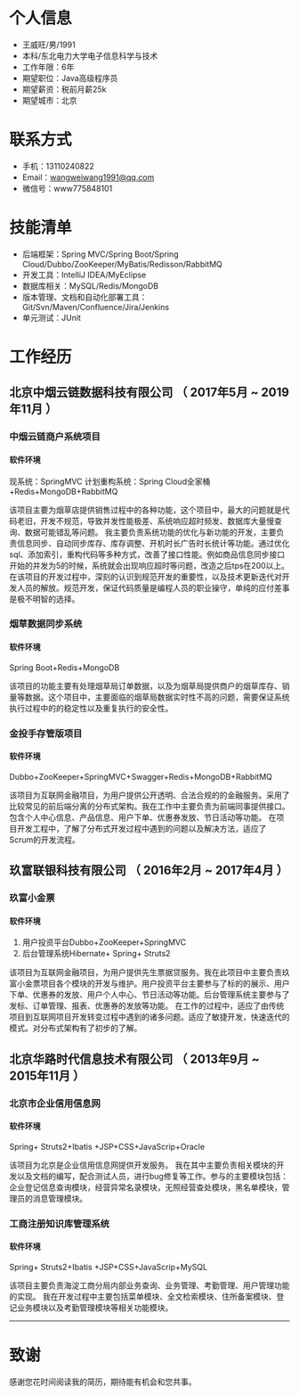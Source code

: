 
# 个人信息

 - 王威旺/男/1991 
 - 本科/东北电力大学电子信息科学与技术 
 - 工作年限：6年
 - 期望职位：Java高级程序员
 - 期望薪资：税前月薪25k
 - 期望城市：北京

# 联系方式
- 手机：13110240822
- Email：wangweiwang1991@qq.com
- 微信号：www775848101


# 技能清单

- 后端框架：Spring MVC/Spring Boot/Spring Cloud/Dubbo/ZooKeeper/MyBatis/Redisson/RabbitMQ
- 开发工具：IntelliJ IDEA/MyEclipse
- 数据库相关：MySQL/Redis/MongoDB
- 版本管理、文档和自动化部署工具：Git/Svn/Maven/Confluence/Jira/Jenkins
- 单元测试：JUnit


# 工作经历

## 北京中烟云链数据科技有限公司 （ 2017年5月 ~ 2019年11月 ）

### 中烟云链商户系统项目
#### 软件环境
现系统：SpringMVC
计划重构系统：Spring Cloud全家桶+Redis+MongoDB+RabbitMQ

该项目主要为烟草店提供销售过程中的各种功能，这个项目中，最大的问题就是代码老旧，开发不规范，导致并发性能极差、系统响应超时频发、数据库大量慢查询、数据可能错乱等问题。
我主要负责系统功能的优化与新功能的开发，主要负责信息同步、自动同步库存、库存调整、开机时长广告时长统计等功能。通过优化sql、添加索引，重构代码等多种方式，改善了接口性能。例如商品信息同步接口开始的并发为5的时候，系统就会出现响应超时等问题，改造之后tps在200以上。
在该项目的开发过程中，深刻的认识到规范开发的重要性，以及技术更新迭代对开发人员的解放。规范开发，保证代码质量是编程人员的职业操守，单纯的应付差事是极不明智的选择。

### 烟草数据同步系统
#### 软件环境
Spring Boot+Redis+MongoDB

该项目的功能主要有处理烟草局订单数据，以及为烟草局提供商户的烟草库存、销量等数据。这个项目中，主要面临的烟草局数据实时性不高的问题，需要保证系统执行过程中的的稳定性以及重复执行的安全性。

### 金投手存管版项目 
#### 软件环境
Dubbo+ZooKeeper+SpringMVC+Swagger+Redis+MongoDB+RabbitMQ

该项目为互联网金融项目，为用户提供公开透明、合法合规的的金融服务。采用了比较常见的前后端分离的分布式架构。我在工作中主要负责为前端同事提供接口。包含个人中心信息、产品信息、用户下单、优惠券发放、节日活动等功能。
在项目开发工程中，了解了分布式开发过程中遇到的问题以及解决方法，适应了Scrum的开发流程。


## 玖富联银科技有限公司 （ 2016年2月 ~ 2017年4月 ）

### 玖富小金票

#### 软件环境
1. 用户投资平台Dubbo+ZooKeeper+SpringMVC 
2. 后台管理系统Hibernate+ Spring+ Struts2

该项目为互联网金融项目，为用户提供先生票据贷服务。我在此项目中主要负责玖富小金票项目各个模块的开发与维护。用户投资平台主要参与了标的的展示、用户下单、优惠券的发放、用户个人中心、节日活动等功能。后台管理系统主要参与了发标、订单管理、报表、优惠券的发放等功能。
在工作的过程中，适应了由传统项目到互联网项目开发转变过程中遇到的诸多问题。适应了敏捷开发，快速迭代的模式。对分布式架构有了初步的了解。

## 北京华路时代信息技术有限公司 （ 2013年9月 ~ 2015年11月 ）

### 北京市企业信用信息网

#### 软件环境
Spring+ Struts2+Ibatis +JSP+CSS+JavaScrip+Oracle

该项目为北京是企业信用信息网提供开发服务。
我在其中主要负责相关模块的开发以及文档的编写，配合测试人员，进行bug修复等工作。参与的主要模块包括：企业登记信息查询模块，经营异常名录模块，无照经营查处模块，黑名单模块，管理员的消息管理模块。

### 工商注册知识库管理系统
#### 软件环境
Spring+ Struts2+Ibatis +JSP+CSS+JavaScrip+MySQL

该项目主要负责海淀工商分局内部业务查询、业务管理、考勤管理、用户管理功能的实现。
我在开发过程中主要包括菜单模块、全文检索模块、住所备案模块、登记业务模块以及考勤管理模块等相关功能模块。

* * *

# 致谢
感谢您花时间阅读我的简历，期待能有机会和您共事。
